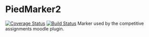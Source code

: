 # PiedMarker2
[![Coverage Status](https://coveralls.io/repos/github/maniac22/PiedMarker2/badge.svg)](https://coveralls.io/github/maniac22/PiedMarker2)
[![Build Status](https://travis-ci.org/maniac22/PiedMarker2.svg?branch=master)](https://travis-ci.org/maniac22/PiedMarker2)
Marker used by the competitive assignments moodle plugin.
